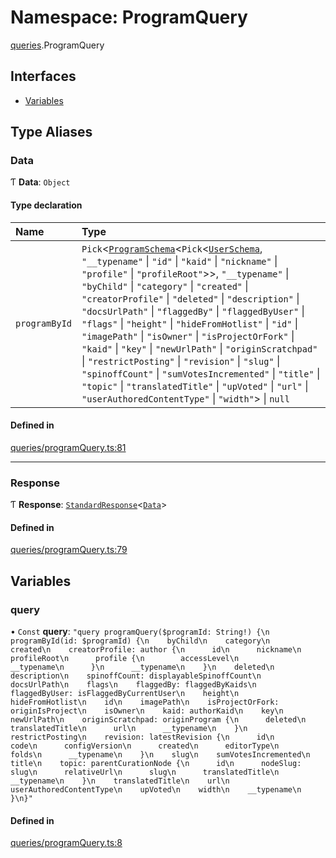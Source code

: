 # Namespace: ProgramQuery

[queries](queries.md).ProgramQuery

## Interfaces

- [Variables](../interfaces/queries.ProgramQuery.Variables.md)

## Type Aliases

### Data

Ƭ **Data**: `Object`

#### Type declaration

| Name | Type |
| :------ | :------ |
| `programById` | `Pick`\<[`ProgramSchema`](../interfaces/ProgramSchema.md)\<`Pick`\<[`UserSchema`](../interfaces/UserSchema.md), ``"__typename"`` \| ``"id"`` \| ``"kaid"`` \| ``"nickname"`` \| ``"profile"`` \| ``"profileRoot"``\>\>, ``"__typename"`` \| ``"byChild"`` \| ``"category"`` \| ``"created"`` \| ``"creatorProfile"`` \| ``"deleted"`` \| ``"description"`` \| ``"docsUrlPath"`` \| ``"flaggedBy"`` \| ``"flaggedByUser"`` \| ``"flags"`` \| ``"height"`` \| ``"hideFromHotlist"`` \| ``"id"`` \| ``"imagePath"`` \| ``"isOwner"`` \| ``"isProjectOrFork"`` \| ``"kaid"`` \| ``"key"`` \| ``"newUrlPath"`` \| ``"originScratchpad"`` \| ``"restrictPosting"`` \| ``"revision"`` \| ``"slug"`` \| ``"spinoffCount"`` \| ``"sumVotesIncremented"`` \| ``"title"`` \| ``"topic"`` \| ``"translatedTitle"`` \| ``"upVoted"`` \| ``"url"`` \| ``"userAuthoredContentType"`` \| ``"width"``\> \| ``null`` |

#### Defined in

[queries/programQuery.ts:81](https://github.com/bhavjitChauhan/khan-api/blob/b7f7b44b/src/queries/programQuery.ts#L81)

___

### Response

Ƭ **Response**: [`StandardResponse`](../README.md#standardresponse)\<[`Data`](queries.ProgramQuery.md#data)\>

#### Defined in

[queries/programQuery.ts:79](https://github.com/bhavjitChauhan/khan-api/blob/b7f7b44b/src/queries/programQuery.ts#L79)

## Variables

### query

• `Const` **query**: ``"query programQuery($programId: String!) {\n  programById(id: $programId) {\n    byChild\n    category\n    created\n    creatorProfile: author {\n      id\n      nickname\n      profileRoot\n      profile {\n        accessLevel\n        __typename\n      }\n      __typename\n    }\n    deleted\n    description\n    spinoffCount: displayableSpinoffCount\n    docsUrlPath\n    flags\n    flaggedBy: flaggedByKaids\n    flaggedByUser: isFlaggedByCurrentUser\n    height\n    hideFromHotlist\n    id\n    imagePath\n    isProjectOrFork: originIsProject\n    isOwner\n    kaid: authorKaid\n    key\n    newUrlPath\n    originScratchpad: originProgram {\n      deleted\n      translatedTitle\n      url\n      __typename\n    }\n    restrictPosting\n    revision: latestRevision {\n      id\n      code\n      configVersion\n      created\n      editorType\n      folds\n      __typename\n    }\n    slug\n    sumVotesIncremented\n    title\n    topic: parentCurationNode {\n      id\n      nodeSlug: slug\n      relativeUrl\n      slug\n      translatedTitle\n      __typename\n    }\n    translatedTitle\n    url\n    userAuthoredContentType\n    upVoted\n    width\n    __typename\n  }\n}"``

#### Defined in

[queries/programQuery.ts:8](https://github.com/bhavjitChauhan/khan-api/blob/b7f7b44b/src/queries/programQuery.ts#L8)
